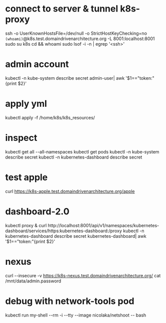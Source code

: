 # connect to server & tunnel k8s-proxy
ssh -o UserKnownHostsFile=/dev/null -o StrictHostKeyChecking=no `(whoami)`@k8s.test.domaindrivenarchitecture.org -L 8001:localhost:8001
sudo su k8s
cd && whoami
sudo lsof -i -n | egrep '\<ssh\>'

# admin account
kubectl -n kube-system describe secret admin-user| awk '$1=="token:"{print $2}'

# apply yml
kubectl apply -f /home/k8s/k8s_resources/

# inspect
kubectl get all --all-namespaces
kubectl get pods
kubectl -n kube-system describe secret
kubectl -n kubernetes-dashboard describe secret

# test apple
curl https://k8s-apple.test.domaindrivenarchitecture.org/apple

# dashboard-2.0
kubectl proxy &
curl http://localhost:8001/api/v1/namespaces/kubernetes-dashboard/services/https:kubernetes-dashboard:/proxy
kubectl -n kubernetes-dashboard describe secret kubernetes-dashboard| awk '$1=="token:"{print $2}'

# nexus
curl --insecure -v  https://k8s-nexus.test.domaindrivenarchitecture.org/
cat /mnt/data/admin.password

# debug with network-tools pod
kubectl run my-shell --rm -i --tty --image nicolaka/netshoot -- bash
